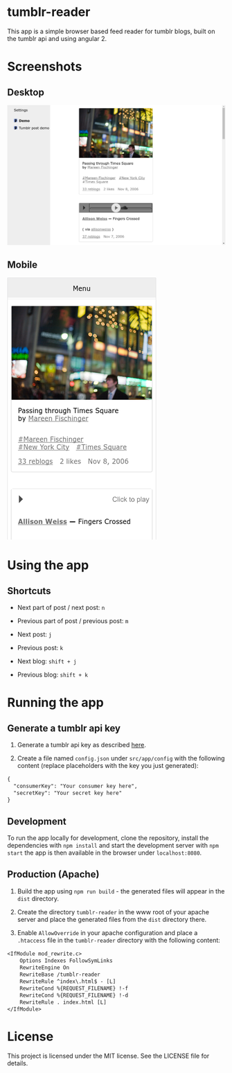 # tumblr-reader
This app is a simple browser based feed reader for tumblr blogs, built on the tumblr api and using angular 2.

# Screenshots
## Desktop
![Desktop Screenshot](docs/Screenshot_Desktop.png)

## Mobile
![Mobile Screenshot](docs/Screenshot_Mobile.png)

# Using the app
## Shortcuts
- Next part of post / next post: `n`
- Previous part of post / previous post: `m`


- Next post: `j`
- Previous post: `k`


- Next blog: `shift + j`
- Previous blog: `shift + k`

# Running the app
## Generate a tumblr api key
1. Generate a tumblr api key as described [here](https://www.tumblr.com/docs/en/api/v2#what_you_need).

2. Create a file named `config.json` under `src/app/config` with the following content (replace placeholders with the
key you just generated):
  ```
  {
    "consumerKey": "Your consumer key here",
    "secretKey": "Your secret key here"
  }
  ```

## Development
To run the app locally for development, clone the repository, install the dependencies with `npm install` and 
start the development server with `npm start` the app is then available in the browser under `localhost:8080`.

## Production (Apache)
1. Build the app using `npm run build` - the generated files will appear in the `dist` directory.

2. Create the directory `tumblr-reader` in the www root of your apache server and place the generated files from 
the `dist` directory there.

3. Enable `AllowOverride` in your apache configuration and place a `.htaccess` file in the `tumblr-reader` directory
with the following content: 

  ```
  <IfModule mod_rewrite.c>
      Options Indexes FollowSymLinks
      RewriteEngine On
      RewriteBase /tumblr-reader
      RewriteRule ^index\.html$ - [L]
      RewriteCond %{REQUEST_FILENAME} !-f
      RewriteCond %{REQUEST_FILENAME} !-d
      RewriteRule . index.html [L]
  </IfModule>
  ```

# License
This project is licensed under the MIT license. See the LICENSE file for details.
